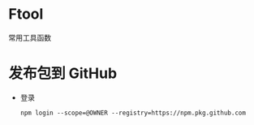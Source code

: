 # Ftool

常用工具函数

# 发布包到 GitHub

-   登录
    ```
    npm login --scope=@OWNER --registry=https://npm.pkg.github.com
    ```
